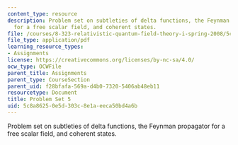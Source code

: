 ```yaml
---
content_type: resource
description: Problem set on subtleties of delta functions, the Feynman propagator
  for a free scalar field, and coherent states.
file: /courses/8-323-relativistic-quantum-field-theory-i-spring-2008/5c8a86250e5d303c8e1aeeca50bd4a6b_ft1ps05_08_1.pdf
file_type: application/pdf
learning_resource_types:
- Assignments
license: https://creativecommons.org/licenses/by-nc-sa/4.0/
ocw_type: OCWFile
parent_title: Assignments
parent_type: CourseSection
parent_uid: f28bfafa-569a-d4b0-7320-5406ab48eb11
resourcetype: Document
title: Problem Set 5
uid: 5c8a8625-0e5d-303c-8e1a-eeca50bd4a6b
---
```

Problem set on subtleties of delta functions, the Feynman propagator for a free scalar field, and coherent states.